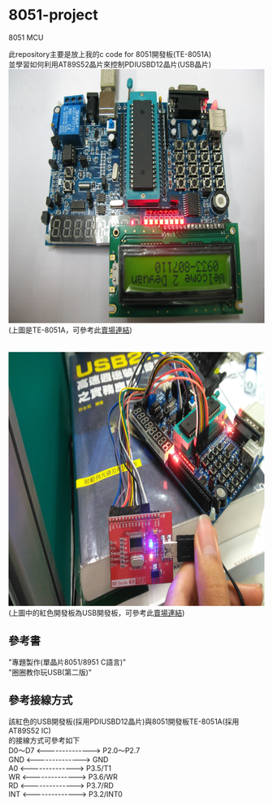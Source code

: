 # 8051-project
8051 MCU

此repository主要是放上我的c code for 8051開發板(TE-8051A)  
並學習如何利用AT89S52晶片來控制PDIUSBD12晶片(USB晶片)  
<img src="https://raw.githubusercontent.com/XassassinXsaberX/8051-project/master/img/TE-8051A.jpg" height="500px" />  
(上圖是TE-8051A，可參考此[賣場連結](http://goods.ruten.com.tw/item/show?11090706500841))  
</br>
</br>
<img src="https://raw.githubusercontent.com/XassassinXsaberX/8051-project/master/img/PDIUSBD12.jpg" height="500px" />  
(上圖中的紅色開發板為USB開發板，可參考此[賣場連結](http://goods.ruten.com.tw/item/show?21405202337357))

## 參考書
"專題製作(單晶片8051/8951 C語言)"  
"圈圈教你玩USB(第二版)"  

## 參考接線方式
該紅色的USB開發板(採用PDIUSBD12晶片)與8051開發板TE-8051A(採用AT89S52 IC)  
的接線方式可參考如下  
D0～D7 <--------------> P2.0～P2.7  
 GND <--------------> GND  
 A0  <--------------> P3.5/T1  
 WR  <--------------> P3.6/WR  
 RD  <--------------> P3.7/RD  
 INT <--------------> P3.2/INT0  
